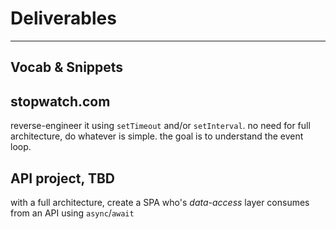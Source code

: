 # Deliverables

<!-- re-develop a home page + portfolio showcasing all the projects they've built so far. the home page will fetch and consume data from the GitHub API

- _Language Level_: HTML5, CSS3, synchronous JS, DOM, event listeners + handlers, `fetch` + `async`/`await`, unit tests for logic, components and API calls
- _Environment_: modern Browsers, and any JS environment that supports jest/jasmine-style BDD syntax - `describe`, `it`, `expect(_).toEqual(_)`
- _Technologies_: JS and a unit testing environment, linting, CI, ...
- _Starter_: a repository containing code quality scripts, github actions, testing configurations, folder structure, planning, routing infrastructure, ...
- _Assessment Criteria_: do the CI checks pass, was the student's code review positive and constructive (giving and receiving), are their write-ups clear and in alignment with their code. -->

---

## Vocab & Snippets

## stopwatch.com

reverse-engineer it using `setTimeout` and/or `setInterval`. no need for full architecture, do whatever is simple. the goal is to understand the event loop.

## API project, TBD

with a full architecture, create a SPA who's _data-access_ layer consumes from an API using `async`/`await`
